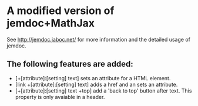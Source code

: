 # A modified version of jemdoc+MathJax
See http://jemdoc.jaboc.net/ for more information and the detailed usage of jemdoc.

The following features are added:
-----------------------------------
- [+[attribute]:[setting] text] sets an attribute for a HTML element.
- [link  +[attribute]:[setting] text] adds a href and an sets an attribute.
- [+[attribute]:[setting] text +top] add a 'back to top' button after text. This property is only avaiable in a header.
